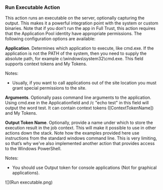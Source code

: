 ### Run Executable Action

This action runs an executable on the server, optionally capturing the output. This makes it a powerful integration point with the system or custom binaries. Note that if you don’t run the app in Full Trust, this action requires that the Application Pool identity have appropriate permissions. The following configuration options are available: 

**Application**. Determines which application to execute, like cmd.exe. If the application is not the PATH of the system, then you need to supply the absolute path, for example c:\windows\system32\cmd.exe. This field supports context tokens and My Tokens.

Notes: 
* Usually, if you want to call applications out of the site location you must grant special permissions to the site.

**Arguments**. Optionally pass command line arguments to the application. Using cmd.exe in the Applicationfield and /c "echo test" in this field will output the word test. It can contain context tokens ([ContextTokenName]) and My Tokens.

**Output Token Name**. Optionally, provide a name under which to store the execution result in the job context. This will make it possible to use in other actions down the stack. Note how the examples provided here use instructions from the standard windows command line. This is very limiting, so that’s why we've also implemented another action that provides access to the Windows PowerShell.

Notes:
* You should use Output token for console applications (Not for graphical applications).

![](Run executable.png)